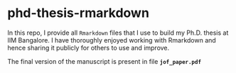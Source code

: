 # phd-thesis-rmarkdown

In this repo, I provide all `Rmarkdown` files that I use to build my Ph.D. thesis at IIM Bangalore. I have thoroughly enjoyed working with Rmarkdown and hence sharing it publicly for others to use and improve.

The final version of the manuscript is present in file **`jof_paper.pdf`** 
